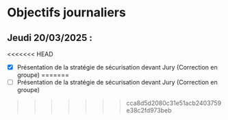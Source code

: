 # Objectifs journaliers

## Jeudi 20/03/2025 :

<<<<<<< HEAD
- [x] Présentation de la stratégie de sécurisation devant Jury (Correction en groupe)
=======
- [ ] Présentation de la stratégie de sécurisation devant Jury (Correction en groupe)
>>>>>>> cca8d5d2080c31e51acb2403759e38c2fd973beb

